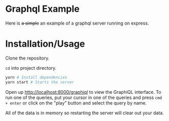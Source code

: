 # Graphql Example

Here is ~~a simple~~ an example of a graphql server running on express.

# Installation/Usage

Clone the repository.

`cd` into project directory.

```sh
yarn # Install dependencies
yarn start # Starts the server
```

Open up [http://localhost:8000/graphiql](http://localhost:8000/graphiql) to view
the GraphiQL interface. To run one of the queries, put your cursor in one of the
queries and press `cmd + enter` or click on the "play" button and select the
query by name.

All of the data is in memory so restarting the server will clear out your data.
